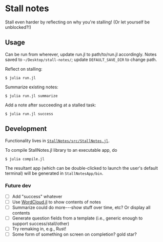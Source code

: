 # Stall notes

Stall even harder by reflecting on why you're stalling! (Or let yourself be unblocked?!)

## Usage

Can be run from wherever, update run.jl to path/to/run.jl accordingly. Notes saved to `~/Desktop/stall-notes/`; update `DEFAULT_SAVE_DIR` to change path. 

Reflect on stalling:
```
$ julia run.jl
```

Summarize existing notes:
```
$ julia run.jl summarize
```

Add a note after succeeding at a stalled task:
```
$ julia run.jl success
```

## Development 

Functionality lives in [`StallNotes/src/StallNotes.jl`](StallNotes/src/StallNotes.jl).

To compile StallNotes.jl library to an executable app, do
```
$ julia compile.jl 
```
The resultant app (which can be double-clicked to launch the user's default terminal) will be generated in `StallNotesApp/bin`.

### Future dev 
- [ ] Add "success" whatever
- [ ] Use [WordCloud.jl](https://github.com/guo-yong-zhi/WordCloud.jl) to show contents of notes 
- [ ] Summarize could do more---show stuff over time, etc? Or display all contents
- [ ] Generate question fields from a template (i.e., generic enough to support success/stall/other)
- [ ] Try remaking in, e.g., Rust!
- [ ] Some form of something on screen on completion? gold star? 
